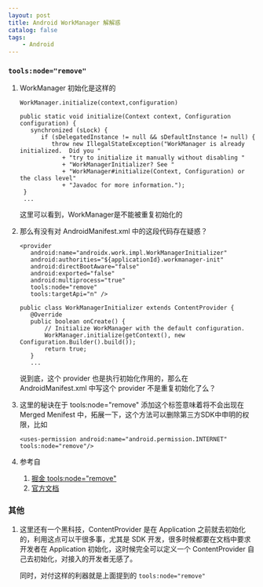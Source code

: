 ```yaml
---
layout: post
title: Android WorkManager 解解惑
catalog: false
tags:
    - Android
---
```


### `tools:node="remove"`

1. WorkManager 初始化是这样的

   ```
   WorkManager.initialize(context,configuration)
   
   public static void initialize(Context context, Configuration configuration) {
      synchronized (sLock) {
         if (sDelegatedInstance != null && sDefaultInstance != null) {
            throw new IllegalStateException("WorkManager is already initialized.  Did you "
               + "try to initialize it manually without disabling "
               + "WorkManagerInitializer? See "
               + "WorkManager#initialize(Context, Configuration) or the class level"
               + "Javadoc for more information.");
    }
    ...
   ```

	这里可以看到，WorkManager是不能被重复初始化的


2. 那么有没有对 AndroidManifest.xml 中的这段代码存在疑惑？

	```
   <provider
       android:name="androidx.work.impl.WorkManagerInitializer"
       android:authorities="${applicationId}.workmanager-init"
       android:directBootAware="false"
       android:exported="false"
       android:multiprocess="true"
       tools:node="remove"
       tools:targetApi="n" />

	```

	```
   public class WorkManagerInitializer extends ContentProvider {
       @Override
       public boolean onCreate() {
           // Initialize WorkManager with the default configuration.
           WorkManager.initialize(getContext(), new Configuration.Builder().build());
           return true;
       }
       ...
	```

   说到底，这个 provider 也是执行初始化作用的，那么在 AndroidManifest.xml  中写这个 provider 不是重复初始化了么？

3. 这里的秘诀在于  tools:node="remove" 添加这个标签意味着将不会出现在 Merged Menifest 中，拓展一下，这个方法可以删除第三方SDK中申明的权限，比如

   ```
   <uses-permission android:name="android.permission.INTERNET" tools:node="remove"/>
   ```

4. 参考自
	1. [掘金 tools:node="remove"](https://juejin.im/entry/5c0f10496fb9a04a102f1f50)
	2. [官方文档](https://developer.android.com/studio/build/manifest-merge)

### 其他

1. 这里还有一个黑科技，ContentProvider 是在 Application 之前就去初始化的，利用这点可以干很多事，尤其是 SDK 开发，很多时候都要在文档中要求开发者在 Application 初始化，这时候完全可以定义一个 ContentProvider 自己去初始化，对接入的开发者无感了。

   同时，对付这样的利器就是上面提到的 `tools:node="remove"`

    